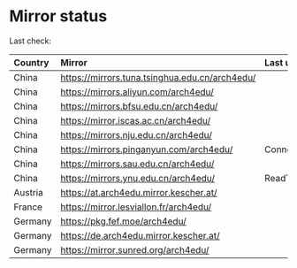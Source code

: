 <script src="./time.js"></script>
# Mirror status
Last check: <script type="text/javascript">localize(1677034240.333799);</script>

|Country|Mirror|Last update|
|:------|:-----|:----------|
|China|https://mirrors.tuna.tsinghua.edu.cn/arch4edu/|<script type="text/javascript">localize(1677004440);</script>|
|China|https://mirrors.aliyun.com/arch4edu/|<script type="text/javascript">localize(1677004440);</script>|
|China|https://mirrors.bfsu.edu.cn/arch4edu/|<script type="text/javascript">localize(1677004440);</script>|
|China|https://mirror.iscas.ac.cn/arch4edu/|<script type="text/javascript">localize(1677004440);</script>|
|China|https://mirrors.nju.edu.cn/arch4edu/|<script type="text/javascript">localize(1676961221);</script>|
|China|https://mirrors.pinganyun.com/arch4edu/|ConnectionError|
|China|https://mirrors.sau.edu.cn/arch4edu/|<script type="text/javascript">localize(1673850842);</script>|
|China|https://mirrors.ynu.edu.cn/arch4edu/|ReadTimeout|
|Austria|https://at.arch4edu.mirror.kescher.at/|<script type="text/javascript">localize(1677004440);</script>|
|France|https://mirror.lesviallon.fr/arch4edu/|<script type="text/javascript">localize(1677004440);</script>|
|Germany|https://pkg.fef.moe/arch4edu/|<script type="text/javascript">localize(1677004440);</script>|
|Germany|https://de.arch4edu.mirror.kescher.at/|<script type="text/javascript">localize(1677004440);</script>|
|Germany|https://mirror.sunred.org/arch4edu/|<script type="text/javascript">localize(1677004440);</script>|

<script src="./tablefilter/tablefilter.js"></script>
<script src="./table.js"></script>